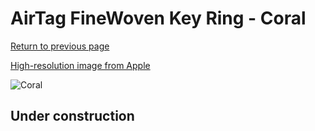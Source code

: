 # AirTag FineWoven Key Ring - Coral

[Return to previous page](/airtag)

[High-resolution image from Apple](https://store.storeimages.cdn-apple.com/8756/as-images.apple.com/is/MT2M3?wid=4500&hei=4500&fmt=png)

<div style="width: 512px"><img src="/almost_uncompressed/MT2M3.webp" alt="Coral"></div>

## Under construction
